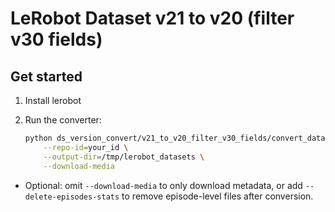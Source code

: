 # LeRobot Dataset v21 to v20 (filter v30 fields)

## Get started

1. Install lerobot

2. Run the converter:
    ```bash
    python ds_version_convert/v21_to_v20_filter_v30_fields/convert_dataset_v21_to_v20.py \
        --repo-id=your_id \
        --output-dir=/tmp/lerobot_datasets \
        --download-media
    ```

- Optional: omit `--download-media` to only download metadata, or add `--delete-episodes-stats` to remove episode-level files after conversion.
